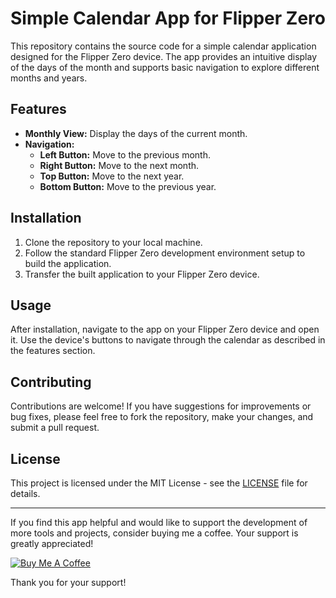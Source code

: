 # Simple Calendar App for Flipper Zero

This repository contains the source code for a simple calendar application designed for the Flipper Zero device. The app provides an intuitive display of the days of the month and supports basic navigation to explore different months and years.

## Features

- **Monthly View:** Display the days of the current month.
- **Navigation:** 
  - **Left Button:** Move to the previous month.
  - **Right Button:** Move to the next month.
  - **Top Button:** Move to the next year.
  - **Bottom Button:** Move to the previous year.

## Installation

1. Clone the repository to your local machine.
2. Follow the standard Flipper Zero development environment setup to build the application.
3. Transfer the built application to your Flipper Zero device.

## Usage

After installation, navigate to the app on your Flipper Zero device and open it. Use the device's buttons to navigate through the calendar as described in the features section.

## Contributing

Contributions are welcome! If you have suggestions for improvements or bug fixes, please feel free to fork the repository, make your changes, and submit a pull request.

## License

This project is licensed under the MIT License - see the [LICENSE](LICENSE) file for details.

---

If you find this app helpful and would like to support the development of more tools and projects, consider buying me a coffee. Your support is greatly appreciated!

[![Buy Me A Coffee](https://www.buymeacoffee.com/assets/img/custom_images/orange_img.png)](https://www.buymeacoffee.com/techartdev)

Thank you for your support!
